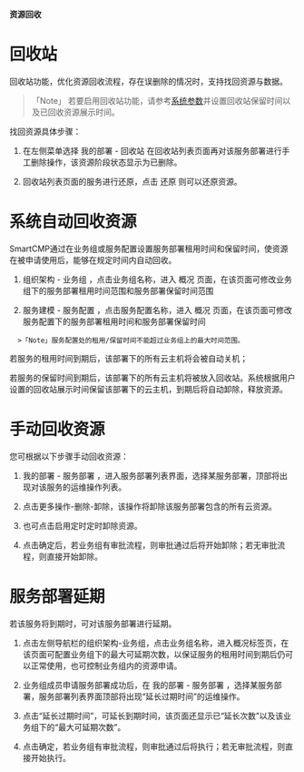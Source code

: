 **资源回收**

# 回收站

回收站功能，优化资源回收流程，存在误删除的情况时，支持找回资源与数据。
  >「Note」 若要启用回收站功能，请参考[系统参数](https://cloudchef.github.io/doc/AdminDoc/09系统管理/#系统参数)并设置回收站保留时间以及已回收资源展示时间。

找回资源具体步骤：

  1.  在左侧菜单选择 我的部署 - 回收站 在回收站列表页面再对该服务部署进行手工删除操作，该资源阶段状态显示为已删除。

  2.  回收站列表页面的服务进行还原，点击 还原 则可以还原资源。



# 系统自动回收资源

SmartCMP通过在业务组或服务配置设置服务部署租用时间和保留时间，使资源在被申请使用后，能够在规定时间内自动回收。

  1.   组织架构 - 业务组 ，点击业务组名称，进入 概况 页面，在该页面可修改业务组下的服务部署租用时间范围和服务部署保留时间范围

  2.   服务建模 - 服务配置 ，点击服务配置名称，进入 概况 页面，在该页面可修改服务配置下的服务部署租用时间和服务部署保留时间

      >「Note」服务配置处的租用/保留时间不能超过业务组上的最大时间范围。

若服务的租用时间到期后，该部署下的所有云主机将会被自动关机；

若服务的保留时间到期后，该部署下的所有云主机将被放入回收站。系统根据用户设置的回收站展示时间保留该部署下的云主机，到期后将自动卸除，释放资源。

# 手动回收资源

您可根据以下步骤手动回收资源：

1.   我的部署 - 服务部署 ，进入服务部署列表界面，选择某服务部署，顶部将出现对该服务的运维操作列表。

2.  点击更多操作-删除-卸除，该操作将卸除该服务部署包含的所有云资源。

3.  也可点击启用定时定时卸除资源。

4.  点击确定后，若业务组有审批流程，则审批通过后将开始卸除；若无审批流程，则直接开始卸除。

# 服务部署延期

若该服务将到期时，可对该服务部署进行延期。

1.  点击左侧导航栏的组织架构-业务组，点击业务组名称，进入概况标签页，在该页面可配置业务组下的最大可延期次数，以保证服务的租用时间到期后仍可以正常使用，也可控制业务组内的资源申请。

2.  业务组成员申请服务部署成功后，在 我的部署 - 服务部署 ，选择某服务部署，服务部署列表界面顶部将出现“延长过期时间”的运维操作。

3.  点击“延长过期时间”，可延长到期时间，该页面还显示已“延长次数”以及该业务组下的“最大可延期次数”。

4.  点击确定，若业务组有审批流程，则审批通过后将执行；若无审批流程，则直接开始执行。

